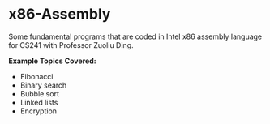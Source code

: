 # x86-Assembly
Some fundamental programs that are coded in Intel x86 assembly language for CS241 with Professor Zuoliu Ding. <br>

**Example Topics Covered:**
- Fibonacci
- Binary search
- Bubble sort
- Linked lists
- Encryption
